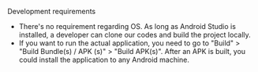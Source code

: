 


Development requirements
- There's no requirement regarding OS. As long as Android Studio is installed, a developer can clone our codes and build the project locally.
- If you want to run the actual application, you need to go to "Build" > "Build Bundle(s) / APK (s)" > "Build APK(s)". After an APK is built, you could install the application to any Android machine.